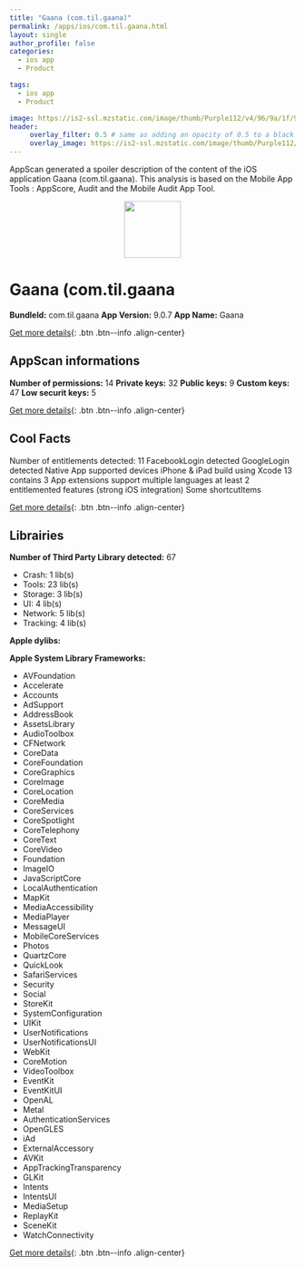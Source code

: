 ```yaml
---
title: "Gaana (com.til.gaana)"
permalink: /apps/ios/com.til.gaana.html
layout: single
author_profile: false
categories: 
  - ios app 
  - Product 

tags: 
  - ios app 
  - Product 

image: https://is2-ssl.mzstatic.com/image/thumb/Purple112/v4/96/9a/1f/969a1fec-daf4-1197-5f37-cd6a36ef77e2/AppIconProd-1x_U007emarketing-0-10-0-85-220.png/512x512bb.jpg
header: 
     overlay_filter: 0.5 # same as adding an opacity of 0.5 to a black background
     overlay_image: https://is2-ssl.mzstatic.com/image/thumb/Purple112/v4/96/9a/1f/969a1fec-daf4-1197-5f37-cd6a36ef77e2/AppIconProd-1x_U007emarketing-0-10-0-85-220.png/512x512bb.jpg
---
```

AppScan generated a spoiler description of the content of the iOS application Gaana (com.til.gaana). This analysis is based on the Mobile App Tools : AppScore, Audit and the Mobile Audit App Tool.

  
  
<div style="text-align: center;"><img src="https://is2-ssl.mzstatic.com/image/thumb/Purple112/v4/96/9a/1f/969a1fec-daf4-1197-5f37-cd6a36ef77e2/AppIconProd-1x_U007emarketing-0-10-0-85-220.png/512x512bb.jpg" width="100" height="100"></div>  
  
# Gaana (com.til.gaana

**BundleId:** com.til.gaana
**App Version:** 9.0.7
**App Name:** Gaana


[Get more details](/pricing.html){: .btn .btn--info .align-center}  
  
## AppScan informations 

**Number of permissions:** 14
**Private keys:** 32
**Public keys:** 9
**Custom keys:** 47
**Low securit keys:** 5
  
[Get more details](/pricing.html){: .btn .btn--info .align-center}

## Cool Facts

Number of entitlements detected: 11
FacebookLogin detected
GoogleLogin detected
Native App
supported devices iPhone & iPad
build using Xcode 13
contains 3 App extensions
support multiple languages
at least 2 entitlemented features (strong iOS integration)
Some shortcutItems 
  
[Get more details](/pricing.html){: .btn .btn--info .align-center}

## Librairies 
**Number of Third Party Library detected:** 67
- Crash: 1 lib(s)
- Tools: 23 lib(s)
- Storage: 3 lib(s)
- UI: 4 lib(s)
- Network: 5 lib(s)
- Tracking: 4 lib(s)

**Apple dylibs:**


**Apple System Library Frameworks:**
- AVFoundation
- Accelerate
- Accounts
- AdSupport
- AddressBook
- AssetsLibrary
- AudioToolbox
- CFNetwork
- CoreData
- CoreFoundation
- CoreGraphics
- CoreImage
- CoreLocation
- CoreMedia
- CoreServices
- CoreSpotlight
- CoreTelephony
- CoreText
- CoreVideo
- Foundation
- ImageIO
- JavaScriptCore
- LocalAuthentication
- MapKit
- MediaAccessibility
- MediaPlayer
- MessageUI
- MobileCoreServices
- Photos
- QuartzCore
- QuickLook
- SafariServices
- Security
- Social
- StoreKit
- SystemConfiguration
- UIKit
- UserNotifications
- UserNotificationsUI
- WebKit
- CoreMotion
- VideoToolbox
- EventKit
- EventKitUI
- OpenAL
- Metal
- AuthenticationServices
- OpenGLES
- iAd
- ExternalAccessory
- AVKit
- AppTrackingTransparency
- GLKit
- Intents
- IntentsUI
- MediaSetup
- ReplayKit
- SceneKit
- WatchConnectivity


  
[Get more details](/pricing.html){: .btn .btn--info .align-center}

